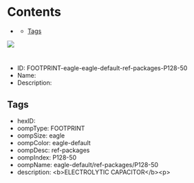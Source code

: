 



Contents
========

* [](#)
	* [Tags](#tags)
  
![][im]
# 

- ID: FOOTPRINT-eagle-eagle-default-ref-packages-P128-50
- Name: 
- Description: 

## Tags

- hexID: 
- oompType: FOOTPRINT
- oompSize: eagle
- oompColor: eagle-default
- oompDesc: ref-packages
- oompIndex: P128-50
- oompName: eagle-default/ref-packages/P128-50
- description: &lt;b&gt;ELECTROLYTIC CAPACITOR&lt;/b&gt;&lt;p&gt;



[im]: image.png
